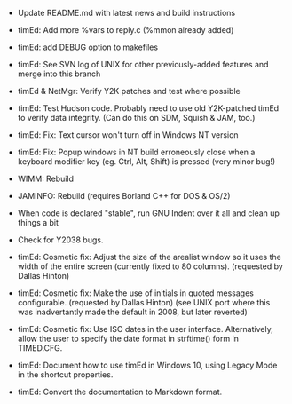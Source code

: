 - Update README.md with latest news and build instructions

- timEd: Add more %vars to reply.c (%mmon already added)

- timEd: add DEBUG option to makefiles

- timEd: See SVN log of UNIX for other previously-added features and merge
  into this branch

- timEd & NetMgr: Verify Y2K patches and test where possible

- timEd: Test Hudson code. Probably need to use old Y2K-patched timEd to
  verify data integrity. (Can do this on SDM, Squish & JAM, too.)

- timEd: Fix: Text cursor won't turn off in Windows NT version

- timEd: Fix: Popup windows in NT build erroneously close when a keyboard
  modifier key (eg. Ctrl, Alt, Shift) is pressed (very minor bug!)

- WIMM: Rebuild

- JAMINFO: Rebuild (requires Borland C++ for DOS & OS/2)

- When code is declared "stable", run GNU Indent over it all and clean up
  things a bit

- Check for Y2038 bugs.

- timEd: Cosmetic fix: Adjust the size of the arealist window so it uses the
  width of the entire screen (currently fixed to 80 columns). (requested by Dallas
  Hinton)

- timEd: Cosmetic fix: Make the use of initials in quoted messages
  configurable. (requested by Dallas Hinton)
  (see UNIX port where this was inadvertantly made the default in 2008, but
  later reverted)

- timEd: Cosmetic fix: Use ISO dates in the user interface. Alternatively,
  allow the user to specify the date format in strftime() form in TIMED.CFG.

- timEd: Document how to use timEd in Windows 10, using Legacy Mode in the
  shortcut properties.

- timEd: Convert the documentation to Markdown format.

